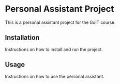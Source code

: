 # Personal Assistant Project

This is a personal assistant project for the GoIT course.

## Installation

Instructions on how to install and run the project.

## Usage

Instructions on how to use the personal assistant.
